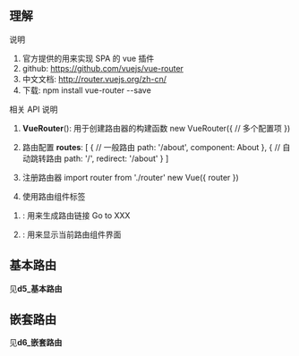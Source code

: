 ## **理解**

说明

1) 官方提供的用来实现 SPA 的 vue 插件 
2) github: https://github.com/vuejs/vue-router 
3) 中文文档: http://router.vuejs.org/zh-cn/ 
4) 下载: npm install vue-router --save



相关 API 说明

1) **VueRouter**(): 用于创建路由器的构建函数 
new VueRouter({ 
	// 多个配置项 
})



2) 路由配置 
**routes**: [ 
	{ 
		// 一般路由 
		path: '/about', 
		component: About 
	},
	{ 
		// 自动跳转路由 
		path: '/', 
		redirect: '/about' 
	} 
]



3) 注册路由器 
import router from './router' 
new Vue({ 
	router 
})



4) 使用路由组件标签 
1. <router-link>: 用来生成路由链接 
	<router-link to="/xxx">Go to XXX</router-link> 

2. <router-view>: 用来显示当前路由组件界面 
	<router-view></router-view>





## 基本路由

见**d5_基本路由**





## 嵌套路由

见**d6_嵌套路由**

